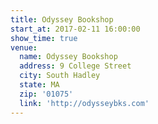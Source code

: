 ```yaml
---
title: Odyssey Bookshop
start_at: 2017-02-11 16:00:00
show_time: true
venue:
  name: Odyssey Bookshop
  address: 9 College Street
  city: South Hadley
  state: MA
  zip: '01075'
  link: 'http://odysseybks.com'
---
```



